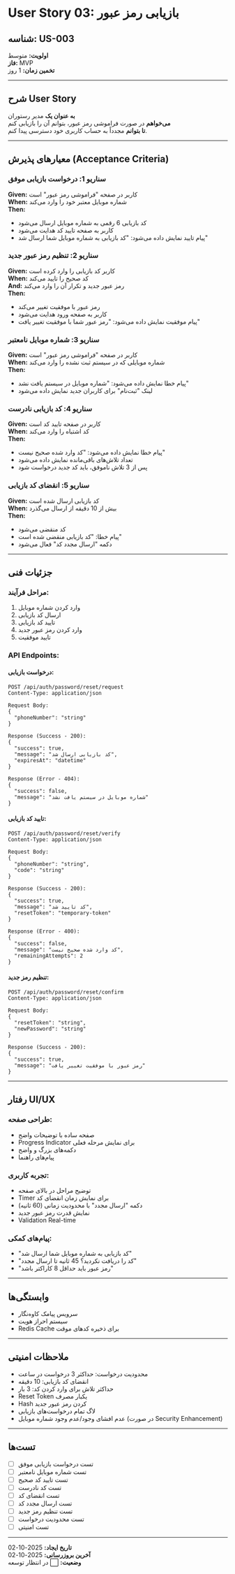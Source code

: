 # User Story 03: بازیابی رمز عبور

## شناسه: US-003
**اولویت:** متوسط  
**فاز:** MVP  
**تخمین زمان:** 1 روز

---

## شرح User Story

**به عنوان یک** مدیر رستوران  
**می‌خواهم** در صورت فراموشی رمز عبور، بتوانم آن را بازیابی کنم  
**تا بتوانم** مجدداً به حساب کاربری خود دسترسی پیدا کنم.

---

## معیارهای پذیرش (Acceptance Criteria)

### سناریو 1: درخواست بازیابی موفق
**Given:** کاربر در صفحه "فراموشی رمز عبور" است  
**When:** شماره موبایل معتبر خود را وارد می‌کند  
**Then:**
- کد بازیابی 6 رقمی به شماره موبایل ارسال می‌شود
- کاربر به صفحه تایید کد هدایت می‌شود
- پیام تایید نمایش داده می‌شود: "کد بازیابی به شماره موبایل شما ارسال شد"

### سناریو 2: تنظیم رمز عبور جدید
**Given:** کاربر کد بازیابی را وارد کرده است  
**When:** کد صحیح را تایید می‌کند  
**And:** رمز عبور جدید و تکرار آن را وارد می‌کند  
**Then:**
- رمز عبور با موفقیت تغییر می‌کند
- کاربر به صفحه ورود هدایت می‌شود
- پیام موفقیت نمایش داده می‌شود: "رمز عبور شما با موفقیت تغییر یافت"

### سناریو 3: شماره موبایل نامعتبر
**Given:** کاربر در صفحه "فراموشی رمز عبور" است  
**When:** شماره موبایلی که در سیستم ثبت نشده را وارد می‌کند  
**Then:**
- پیام خطا نمایش داده می‌شود: "شماره موبایل در سیستم یافت نشد"
- لینک "ثبت‌نام" برای کاربران جدید نمایش داده می‌شود

### سناریو 4: کد بازیابی نادرست
**Given:** کاربر در صفحه تایید کد است  
**When:** کد اشتباه را وارد می‌کند  
**Then:**
- پیام خطا نمایش داده می‌شود: "کد وارد شده صحیح نیست"
- تعداد تلاش‌های باقی‌مانده نمایش داده می‌شود
- پس از 3 تلاش ناموفق، باید کد جدید درخواست شود

### سناریو 5: انقضای کد بازیابی
**Given:** کد بازیابی ارسال شده است  
**When:** بیش از 10 دقیقه از ارسال می‌گذرد  
**Then:**
- کد منقضی می‌شود
- پیام خطا: "کد بازیابی منقضی شده است"
- دکمه "ارسال مجدد کد" فعال می‌شود

---

## جزئیات فنی

### مراحل فرآیند:
1. وارد کردن شماره موبایل
2. ارسال کد بازیابی
3. تایید کد بازیابی
4. وارد کردن رمز عبور جدید
5. تایید موفقیت

### API Endpoints:

#### درخواست بازیابی:
```
POST /api/auth/password/reset/request
Content-Type: application/json

Request Body:
{
  "phoneNumber": "string"
}

Response (Success - 200):
{
  "success": true,
  "message": "کد بازیابی ارسال شد",
  "expiresAt": "datetime"
}

Response (Error - 404):
{
  "success": false,
  "message": "شماره موبایل در سیستم یافت نشد"
}
```

#### تایید کد بازیابی:
```
POST /api/auth/password/reset/verify
Content-Type: application/json

Request Body:
{
  "phoneNumber": "string",
  "code": "string"
}

Response (Success - 200):
{
  "success": true,
  "message": "کد تایید شد",
  "resetToken": "temporary-token"
}

Response (Error - 400):
{
  "success": false,
  "message": "کد وارد شده صحیح نیست",
  "remainingAttempts": 2
}
```

#### تنظیم رمز جدید:
```
POST /api/auth/password/reset/confirm
Content-Type: application/json

Request Body:
{
  "resetToken": "string",
  "newPassword": "string"
}

Response (Success - 200):
{
  "success": true,
  "message": "رمز عبور با موفقیت تغییر یافت"
}
```

---

## رفتار UI/UX

### طراحی صفحه:
- صفحه ساده با توضیحات واضح
- Progress Indicator برای نمایش مرحله فعلی
- دکمه‌های بزرگ و واضح
- پیام‌های راهنما

### تجربه کاربری:
- توضیح مراحل در بالای صفحه
- Timer برای نمایش زمان انقضای کد
- دکمه "ارسال مجدد" با محدودیت زمانی (60 ثانیه)
- نمایش قدرت رمز عبور جدید
- Validation Real-time

### پیام‌های کمکی:
- "کد بازیابی به شماره موبایل شما ارسال شد"
- "کد را دریافت نکردید؟ 45 ثانیه تا ارسال مجدد"
- "رمز عبور باید حداقل 8 کاراکتر باشد"

---

## وابستگی‌ها
- سرویس پیامک کاوه‌نگار
- سیستم احراز هویت
- Redis Cache برای ذخیره کدهای موقت

---

## ملاحظات امنیتی
- محدودیت درخواست: حداکثر 3 درخواست در ساعت
- انقضای کد بازیابی: 10 دقیقه
- حداکثر تلاش برای وارد کردن کد: 3 بار
- Reset Token یکبار مصرف
- Hash کردن رمز عبور جدید
- لاگ تمام درخواست‌های بازیابی
- عدم افشای وجود/عدم وجود شماره موبایل (در صورت Security Enhancement)

---

## تست‌ها
- [ ] تست درخواست بازیابی موفق
- [ ] تست شماره موبایل نامعتبر
- [ ] تست تایید کد صحیح
- [ ] تست کد نادرست
- [ ] تست انقضای کد
- [ ] تست ارسال مجدد کد
- [ ] تست تنظیم رمز جدید
- [ ] تست محدودیت درخواست
- [ ] تست امنیتی

---

**تاریخ ایجاد:** 2025-10-02  
**آخرین بروزرسانی:** 2025-10-02  
**وضعیت:** ⬜ در انتظار توسعه

